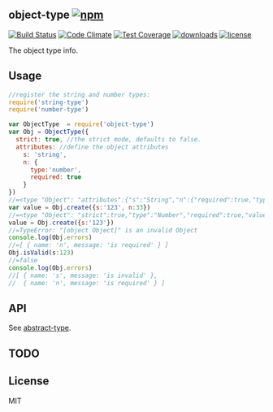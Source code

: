 ## object-type [![npm][npm-svg]][npm]

[![Build Status][travis-svg]][travis]
[![Code Climate][codeclimate-svg]][codeclimate]
[![Test Coverage][codeclimate-test-svg]][codeclimate-test]
[![downloads][npm-download-svg]][npm]
[![license][npm-license-svg]][npm]

[npm]: https://npmjs.org/package/object-type
[npm-svg]: https://img.shields.io/npm/v/object-type.svg
[npm-download-svg]: https://img.shields.io/npm/dm/object-type.svg
[npm-license-svg]: https://img.shields.io/npm/l/object-type.svg
[travis-svg]: https://img.shields.io/travis/snowyu/object-type.js/master.svg
[travis]: http://travis-ci.org/snowyu/object-type.js
[codeclimate-svg]: https://codeclimate.com/github/snowyu/object-type.js/badges/gpa.svg
[codeclimate]: https://codeclimate.com/github/snowyu/object-type.js
[codeclimate-test-svg]: https://codeclimate.com/github/snowyu/object-type.js/badges/coverage.svg
[codeclimate-test]: https://codeclimate.com/github/snowyu/object-type.js/coverage

The object type info.

## Usage

```js
//register the string and number types:
require('string-type')
require('number-type')

var ObjectType  = require('object-type')
var Obj = ObjectType({
  strict: true, //the strict mode, defaults to false.
  attributes: //define the object attributes
    s: 'string',
    n: {
      type:'number',
      required: true
    }
})
//=<type "Object": "attributes":{"s":"String","n":{"required":true,"type":"Number"}},"strict":true>
var value = Obj.create({s:'123', n:33})
//=<type "Object": "strict":true,"type":"Number","required":true,"value":{"s":"12","n":12}>
value = Obj.create({s:'123'})
//=TypeError: "[object Object]" is an invalid Object
console.log(Obj.errors)
//=[ { name: 'n', message: 'is required' } ]
Obj.isValid(s:123)
//=false
console.log(Obj.errors)
//[ { name: 's', message: 'is invalid' },
//  { name: 'n', message: 'is required' } ]
```

## API

See [abstract-type](https://github.com/snowyu/abstract-type.js).

## TODO


## License

MIT
